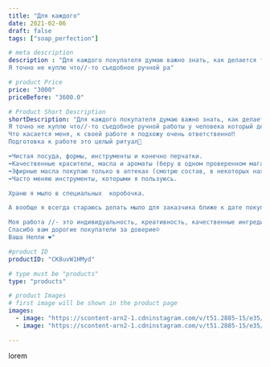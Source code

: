 ```yaml
---
title: "Для каждого"
date: 2021-02-06
draft: false
tags: ["soap_perfection"]

# meta description
description : "Для каждого покупателя думаю важно знать, как делается тот продукт, который они покупают.☝️Для меня лично да! 🙋‍♀️
Я точно не куплю что//-то съедобное ручной ра"

# product Price
price: "3000"
priceBefore: "3600.0"

# Product Short Description
shortDescription: "Для каждого покупателя думаю важно знать, как делается тот продукт, который они покупают.☝️Для меня лично да! 🙋‍♀️
Я точно не куплю что//-то съедобное ручной работы у человека который делает это без перчаток, да ещё и с распущенными волосами (просто как пример). Для меня это неприемлемо! Думаю так и для вас. 
Что касается меня, к своей работе я подхожу очень ответственно‼️
Подготовка к работе это целый ритуал🙂

➡️Чистая посуда, формы, инструменты и конечно перчатки.
➡️Качественные красители, масла и ароматы (беру в одном проверенном магазине в Ростове). 
➡️Эфирные масла покупаю только в аптеках (смотрю состав, в некоторых находила ингредиенты синтетического происхождения). 
➡️Часто меняю инструменты, которыми я пользуюсь. 

Храню я мыло в специальных  коробочка. 

А вообще я всегда стараюсь делать мыло для заказчика ближе к дате покупки, долго оно у меня не лежит. 

Моя работа //- это индивидуальность, креативность, качественные ингредиенты и конечно ответственность за свой продукт!
Спасибо вам дорогие покупатели за доверие☺️
Ваша Нелли ❤️"

#product ID
productID: "CK8uvW1HMyd"

# type must be "products"
type: "products"

# product Images
# first image will be shown in the product page
images:
  - image: "https://scontent-arn2-1.cdninstagram.com/v/t51.2885-15/e35/145546211_3063806867180218_146063390893338869_n.jpg?se=7&tp=1&_nc_ht=scontent-arn2-1.cdninstagram.com&_nc_cat=110&_nc_ohc=0DhS_ZKJCrsAX8DaEez&oh=2b65386ed45b1082a79d0533d12923fd&oe=606B52A4&ig_cache_key=MjUwMzA4MTA1NTEwNjI4NjM0MA%3D%3D.2"
  - image: "https://scontent-arn2-1.cdninstagram.com/v/t51.2885-15/e35/146701890_1988308354640277_3275260250713540678_n.jpg?se=7&tp=1&_nc_ht=scontent-arn2-1.cdninstagram.com&_nc_cat=109&_nc_ohc=Vr_DfTZHP_QAX-0tFF-&oh=a6b6a69ff169ecfc2bb92e59a0f175e9&oe=606CE764&ig_cache_key=MjUwMzA4MTA1NTEyMjg4Njg2MQ%3D%3D.2"

---
```

lorem
